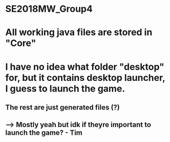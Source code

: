 # SE2018MW_Group4
# All working java files are stored in "Core"
# I have no idea what folder "desktop" for, but it contains desktop launcher, I guess to launch the game.
## The rest are just generated files (?)
## --> Mostly yeah but idk if theyre important to launch the game? - Tim
